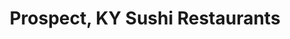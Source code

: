 ---
layout: city
title: Prospect, KY Sushi Restaurants
permalink: /kentucky/prospect/
stateAbbr: KY
stateName: Kentucky
cityName: Prospect

---